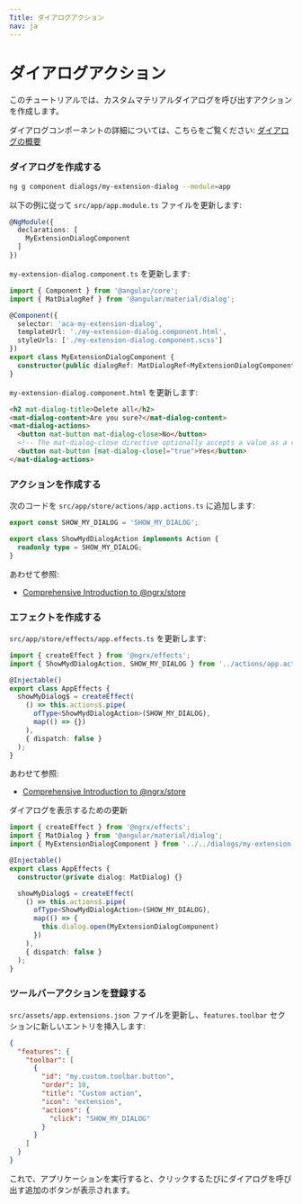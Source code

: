 ```yaml
---
Title: ダイアログアクション
nav: ja
---
```


# ダイアログアクション

このチュートリアルでは、カスタムマテリアルダイアログを呼び出すアクションを作成します。

ダイアログコンポーネントの詳細については、こちらをご覧ください: [ダイアログの概要](https://material.angular.io/components/dialog/overview)

### ダイアログを作成する

```sh
ng g component dialogs/my-extension-dialog --module=app
```

以下の例に従って `src/app/app.module.ts` ファイルを更新します:

```ts
@NgModule({
  declarations: [
    MyExtensionDialogComponent
  ]
})
```

`my-extension-dialog.component.ts` を更新します:

```ts
import { Component } from '@angular/core';
import { MatDialogRef } from '@angular/material/dialog';

@Component({
  selector: 'aca-my-extension-dialog',
  templateUrl: './my-extension-dialog.component.html',
  styleUrls: ['./my-extension-dialog.component.scss']
})
export class MyExtensionDialogComponent {
  constructor(public dialogRef: MatDialogRef<MyExtensionDialogComponent>) {}
}
```

`my-extension-dialog.component.html` を更新します:

```html
<h2 mat-dialog-title>Delete all</h2>
<mat-dialog-content>Are you sure?</mat-dialog-content>
<mat-dialog-actions>
  <button mat-button mat-dialog-close>No</button>
  <!-- The mat-dialog-close directive optionally accepts a value as a result for the dialog. -->
  <button mat-button [mat-dialog-close]="true">Yes</button>
</mat-dialog-actions>
```

### アクションを作成する

次のコードを `src/app/store/actions/app.actions.ts` に追加します:

```ts
export const SHOW_MY_DIALOG = 'SHOW_MY_DIALOG';

export class ShowMydDialogAction implements Action {
  readonly type = SHOW_MY_DIALOG;
}
```

あわせて参照:

- [Comprehensive Introduction to @ngrx/store](https://gist.github.com/btroncone/a6e4347326749f938510)

### エフェクトを作成する

`src/app/store/effects/app.effects.ts` を更新します:

```ts
import { createEffect } from '@ngrx/effects';
import { ShowMydDialogAction, SHOW_MY_DIALOG } from '../actions/app.actions';

@Injectable()
export class AppEffects {
  showMyDialog$ = createEffect(
    () => this.actions$.pipe(
      ofType<ShowMydDialogAction>(SHOW_MY_DIALOG),
      map(() => {})
    ), 
    { dispatch: false }
  );
}
```

あわせて参照:

- [Comprehensive Introduction to @ngrx/store](https://gist.github.com/btroncone/a6e4347326749f938510)

ダイアログを表示するための更新

```ts
import { createEffect } from '@ngrx/effects';
import { MatDialog } from '@angular/material/dialog';
import { MyExtensionDialogComponent } from '../../dialogs/my-extension-dialog/my-extension-dialog.component';

@Injectable()
export class AppEffects {
  constructor(private dialog: MatDialog) {}

  showMyDialog$ = createEffect(
    () => this.actions$.pipe(
      ofType<ShowMydDialogAction>(SHOW_MY_DIALOG),
      map(() => {
        this.dialog.open(MyExtensionDialogComponent)
      })
    ), 
    { dispatch: false }
  );
}
```

### ツールバーアクションを登録する

`src/assets/app.extensions.json` ファイルを更新し、`features.toolbar` セクションに新しいエントリを挿入します:

```json
{
  "features": {
    "toolbar": [
      {
        "id": "my.custom.toolbar.button",
        "order": 10,
        "title": "Custom action",
        "icon": "extension",
        "actions": {
          "click": "SHOW_MY_DIALOG"
        }
      }
    ]
  }
}
```

これで、アプリケーションを実行すると、クリックするたびにダイアログを呼び出す追加のボタンが表示されます。
